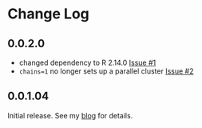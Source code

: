 # Change Log

## 0.0.2.0

 * changed dependency to R 2.14.0 [Issue \#1](https://github.com/nathanvan/rstanmulticore/issues/1)
 * `chains=1` no longer sets up a parallel cluster [Issue \#2](https://github.com/nathanvan/rstanmulticore/issues/2)
 
## 0.0.1.04

Initial release. See my [blog](http://www.stat.cmu.edu/~nmv/2015/05/01/rstanmulticore-a-cross-platform-r-package-to-automatically-run-rstan-mcmc-chains-in-parallel/) for details.
